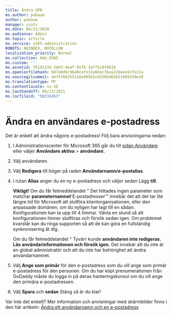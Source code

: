```yaml
---
title: Ändra UPN
ms.author: pebaum
author: pebaum
manager: scotv
ms.date: 04/21/2020
ms.audience: Admin
ms.topic: article
ms.service: o365-administration
ROBOTS: NOINDEX, NOFOLLOW
localization_priority: Normal
ms.collection: Adm_O365
ms.custom: ''
ms.assetid: f61d1335-2b63-4eaf-91f6-3a773c0fd610
ms.openlocfilehash: b87a0dbc9640cefe32a6bec3bea228eee91fe21a
ms.sourcegitcommit: ab75f66355116e995b3cb5505465b31989339e28
ms.translationtype: MT
ms.contentlocale: sv-SE
ms.lasthandoff: 08/13/2021
ms.locfileid: "58332453"
---
```

# <a name="change-a-users-email-address"></a>Ändra en användares e-postadress

Det är enkelt att ändra någons e-postadress! Följ bara anvisningarna nedan:
  
1. I Administrationscenter för Microsoft 365 går du till [sidan Användare](https://go.microsoft.com/fwlink/p/?linkid=834822) eller väljer **Användare aktiva** \> **användare.**
    
2. Välj användaren.
    
3. Välj **Redigera** till höger på raden **Användarnamn/e-postalias**.
    
4. I rutan **Alias** anger du en ny e-postadress och väljer sedan Lägg **till**.
    
    **Viktigt!** Om du får felmeddelandet " Det hittades ingen parameter som matchar **parameternamnet**'E-postadresser'" innebär det att det tar lite längre tid för Microsoft att slutföra klientorganisationen, eller den anpassade domänen, om du nyligen har lagt till en sådan. Konfigurationen kan ta upp till 4 timmar. Vänta en stund så att konfigurationen hinner slutföras och försök sedan igen. Om problemet kvarstår kan du ringa supporten så att de kan göra en fullständig synkronisering åt dig.
    
    Om du får felmeddelandet " Tyvärr kunde **användaren inte redigeras. Läs användarinformationen och försök igen.** Det innebär att du inte är en global administratör och att du inte har behörighet att ändra användarnamnet.
    
5. Välj **Ange som primär** för den e-postadress som du vill ange som primär e-postadress för den personen. Om du har köpt prenumerationen från GoDaddy måste du logga in på deras hanteringskonsol om du vill ange den primära e-postadressen. 
    
6. Välj **Spara** och **sedan** Stäng så är du klar!
    
Var inte det enkelt? Mer information och anvisningar med skärmbilder finns i den här artikeln: [Ändra ett användarnamn och en e-postadress](https://docs.microsoft.com/microsoft-365/admin/add-users/change-a-user-name-and-email-address)
  


